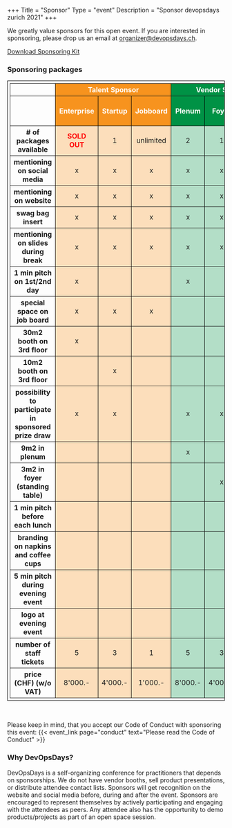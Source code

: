 +++
Title = "Sponsor"
Type = "event"
Description = "Sponsor devopsdays zurich 2021"
+++

We greatly value sponsors for this open event.  If you are interested in sponsoring, please drop us an email at <a href="mailto:organizer@devopsdays.ch">organizer@devopsdays.ch</a>.

<a href="https://ae79aaba-4129-461f-83a3-665f3dae5235.filesusr.com/ugd/8d6664_eabae1f4c56d42e0a9a22d6c112516a5.pdf">Download Sponsoring Kit</a>

### Sponsoring packages
<table border="1" width="100%" style="padding: 5px; border-collapse: collapse; border: 1px solid black;">
  <tr>
    <th></th>
    <th colspan="3" bgcolor="#F7931E"><center><font color=white><b>Talent Sponsor<br/></font></center></b></th>
    <th colspan="3" bgcolor="#009245"><center><font color=white><b>Vendor Sponsor<br/></font></center></b></th>
    <th colspan="2" bgcolor="#9E005D"><center><font color=white><b>Event Sponsor<br/></font></center></b></th>
  </tr>
  
  <tr>
    <th></th>
    <th bgcolor="#F7931E"><center><font color=white><b>Enterprise<br/></font></center></b></th>
    <th bgcolor="#F7931E"><center><font color=white><b>Startup<br/></font></center></b></th>
    <th bgcolor="#F7931E"><center><font color=white><b>Jobboard<br/></font></center></b></th>
    <th bgcolor="#009245"><center><font color=white><b>Plenum<br/></font></center></b></th>
    <th bgcolor="#009245"><center><font color=white><b>Foyer<br/></font></center></b></th>
    <th bgcolor="#009245"><center><font color=white><b>Friends<br/></font></center></b></th>
    <th bgcolor="#9E005D"><center><font color=white><b>Evening Event<br/></font></center></b></th>
    <th bgcolor="#9E005D"><center><font color=white><b>Meals & Coffee<br/></font></center></b></th>
  </tr>
  <tr>
    <th><b># of packages available<br/></b></th>
    <td bgcolor="#FCDEBB"><center><b><font color=red>SOLD OUT</font></b></center></td>
    <td bgcolor="#FCDEBB"><center>1</center></td>
    <td bgcolor="#FCDEBB"><center>unlimited</center></td>
    <td bgcolor="#B3DEC7"><center>2</center></td>
    <td bgcolor="#B3DEC7"><center>1</center></td>
    <td bgcolor="#B3DEC7"><center>unlimited</center></td>
    <td bgcolor="#E2B3CE"><center><b><font color=red>SOLD OUT</font></b></center></td>
    <td bgcolor="#E2B3CE"><center><b><font color=red>SOLD OUT</font></b></center></td>
  </tr>
  <tr>
    <th><b>mentioning on social media<br/></b></th>
    <td bgcolor="#FCDEBB"><center>x</center></td>
    <td bgcolor="#FCDEBB"><center>x</center></td>
    <td bgcolor="#FCDEBB"><center>x</center></td>
    <td bgcolor="#B3DEC7"><center>x</center></td>
    <td bgcolor="#B3DEC7"><center>x</center></td>
    <td bgcolor="#B3DEC7"><center>x</center></td>
    <td bgcolor="#E2B3CE"><center>x</center></td>
    <td bgcolor="#E2B3CE"><center>x</center></td>
  </tr>
  <tr>
    <th><b>mentioning on website<br/></b></th>
    <td bgcolor="#FCDEBB"><center>x</center></td>
    <td bgcolor="#FCDEBB"><center>x</center></td>
    <td bgcolor="#FCDEBB"><center>x</center></td>
    <td bgcolor="#B3DEC7"><center>x</center></td>
    <td bgcolor="#B3DEC7"><center>x</center></td>
    <td bgcolor="#B3DEC7"><center>x</center></td>
    <td bgcolor="#E2B3CE"><center>x</center></td>
    <td bgcolor="#E2B3CE"><center>x</center></td>
  </tr>
  <tr>
    <th><b>swag bag insert<br/></b></th>
    <td bgcolor="#FCDEBB"><center>x</center></td>
    <td bgcolor="#FCDEBB"><center>x</center></td>
    <td bgcolor="#FCDEBB"><center>x</center></td>
    <td bgcolor="#B3DEC7"><center>x</center></td>
    <td bgcolor="#B3DEC7"><center>x</center></td>
    <td bgcolor="#B3DEC7"><center>x</center></td>
    <td bgcolor="#E2B3CE"><center>x</center></td>
    <td bgcolor="#E2B3CE"><center>x</center></td>
  </tr>
  <tr>
    <th><b>mentioning on slides during break<br/></b></th>
    <td bgcolor="#FCDEBB"><center>x</center></td>
    <td bgcolor="#FCDEBB"><center>x</center></td>
    <td bgcolor="#FCDEBB"><center>x</center></td>
    <td bgcolor="#B3DEC7"><center>x</center></td>
    <td bgcolor="#B3DEC7"><center>x</center></td>
    <td bgcolor="#B3DEC7"><center>x</center></td>
    <td bgcolor="#E2B3CE"><center>x</center></td>
    <td bgcolor="#E2B3CE"><center>x</center></td>
  </tr>
  <tr>
    <th><b>1 min pitch on 1st/2nd day<br/></b></th>
    <td bgcolor="#FCDEBB"><center>x</center></td>
    <td bgcolor="#FCDEBB"><center></center></td>
    <td bgcolor="#FCDEBB"><center></center></td>
    <td bgcolor="#B3DEC7"><center>x</center></td>
    <td bgcolor="#B3DEC7"><center></center></td>
    <td bgcolor="#B3DEC7"><center></center></td>
    <td bgcolor="#E2B3CE"><center></center></td>
    <td bgcolor="#E2B3CE"><center></center></td>
  </tr>
  <tr>
    <th><b>special space on job board<br/></b></th>
    <td bgcolor="#FCDEBB"><center>x</center></td>
    <td bgcolor="#FCDEBB"><center>x</center></td>
    <td bgcolor="#FCDEBB"><center>x</center></td>
    <td bgcolor="#B3DEC7"><center></center></td>
    <td bgcolor="#B3DEC7"><center></center></td>
    <td bgcolor="#B3DEC7"><center></center></td>
    <td bgcolor="#E2B3CE"><center></center></td>
    <td bgcolor="#E2B3CE"><center></center></td>
  </tr>
  <tr>
    <th><b>30m2 booth on 3rd floor<br/></b></th>
    <td bgcolor="#FCDEBB"><center>x</center></td>
    <td bgcolor="#FCDEBB"><center></center></td>
    <td bgcolor="#FCDEBB"><center></center></td>
    <td bgcolor="#B3DEC7"><center></center></td>
    <td bgcolor="#B3DEC7"><center></center></td>
    <td bgcolor="#B3DEC7"><center></center></td>
    <td bgcolor="#E2B3CE"><center></center></td>
    <td bgcolor="#E2B3CE"><center></center></td>
  </tr>
  <tr>
    <th><b>10m2 booth on 3rd floor<br/></b></th>
    <td bgcolor="#FCDEBB"><center></center></td>
    <td bgcolor="#FCDEBB"><center>x</center></td>
    <td bgcolor="#FCDEBB"><center></center></td>
    <td bgcolor="#B3DEC7"><center></center></td>
    <td bgcolor="#B3DEC7"><center></center></td>
    <td bgcolor="#B3DEC7"><center></center></td>
    <td bgcolor="#E2B3CE"><center></center></td>
    <td bgcolor="#E2B3CE"><center></center></td>
  </tr>
  <tr>
    <th><b>possibility to participate in sponsored prize draw<br/></b></th>
    <td bgcolor="#FCDEBB"><center>x</center></td>
    <td bgcolor="#FCDEBB"><center>x</center></td>
    <td bgcolor="#FCDEBB"><center></center></td>
    <td bgcolor="#B3DEC7"><center>x</center></td>
    <td bgcolor="#B3DEC7"><center>x</center></td>
    <td bgcolor="#B3DEC7"><center></center></td>
    <td bgcolor="#E2B3CE"><center></center></td>
    <td bgcolor="#E2B3CE"><center></center></td>
  </tr>
  <tr>
    <th><b>9m2 in plenum<br/></b></th>
    <td bgcolor="#FCDEBB"><center></center></td>
    <td bgcolor="#FCDEBB"><center></center></td>
    <td bgcolor="#FCDEBB"><center></center></td>
    <td bgcolor="#B3DEC7"><center>x</center></td>
    <td bgcolor="#B3DEC7"><center></center></td>
    <td bgcolor="#B3DEC7"><center></center></td>
    <td bgcolor="#E2B3CE"><center></center></td>
    <td bgcolor="#E2B3CE"><center></center></td>
  </tr>
  <tr>
    <th><b>3m2 in foyer (standing table)<br/></b></th>
    <td bgcolor="#FCDEBB"><center></center></td>
    <td bgcolor="#FCDEBB"><center></center></td>
    <td bgcolor="#FCDEBB"><center></center></td>
    <td bgcolor="#B3DEC7"><center></center></td>
    <td bgcolor="#B3DEC7"><center>x</center></td>
    <td bgcolor="#B3DEC7"><center></center></td>
    <td bgcolor="#E2B3CE"><center></center></td>
    <td bgcolor="#E2B3CE"><center></center></td>
  </tr>
  <tr>
    <th><b>1 min pitch before each lunch<br/></b></th>
    <td bgcolor="#FCDEBB"><center></center></td>
    <td bgcolor="#FCDEBB"><center></center></td>
    <td bgcolor="#FCDEBB"><center></center></td>
    <td bgcolor="#B3DEC7"><center></center></td>
    <td bgcolor="#B3DEC7"><center></center></td>
    <td bgcolor="#B3DEC7"><center></center></td>
    <td bgcolor="#E2B3CE"><center></center></td>
    <td bgcolor="#E2B3CE"><center>x</center></td>
  </tr>
  <tr>
    <th><b>branding on napkins and coffee cups<br/></b></th>
    <td bgcolor="#FCDEBB"><center></center></td>
    <td bgcolor="#FCDEBB"><center></center></td>
    <td bgcolor="#FCDEBB"><center></center></td>
    <td bgcolor="#B3DEC7"><center></center></td>
    <td bgcolor="#B3DEC7"><center></center></td>
    <td bgcolor="#B3DEC7"><center></center></td>
    <td bgcolor="#E2B3CE"><center></center></td>
    <td bgcolor="#E2B3CE"><center>x</center></td>
  </tr>
  <tr>
    <th><b>5 min pitch during evening event<br/></b></th>
    <td bgcolor="#FCDEBB"><center></center></td>
    <td bgcolor="#FCDEBB"><center></center></td>
    <td bgcolor="#FCDEBB"><center></center></td>
    <td bgcolor="#B3DEC7"><center></center></td>
    <td bgcolor="#B3DEC7"><center></center></td>
    <td bgcolor="#B3DEC7"><center></center></td>
    <td bgcolor="#E2B3CE"><center>x</center></td>
    <td bgcolor="#E2B3CE"><center></center></td>
  </tr>
  <tr>
    <th><b>logo at evening event<br/></b></th>
    <td bgcolor="#FCDEBB"><center></center></td>
    <td bgcolor="#FCDEBB"><center></center></td>
    <td bgcolor="#FCDEBB"><center></center></td>
    <td bgcolor="#B3DEC7"><center></center></td>
    <td bgcolor="#B3DEC7"><center></center></td>
    <td bgcolor="#B3DEC7"><center></center></td>
    <td bgcolor="#E2B3CE"><center>x</center></td>
    <td bgcolor="#E2B3CE"><center></center></td>
  </tr>
  <tr>
    <th><b>number of staff tickets<br/></b></th>
    <td bgcolor="#FCDEBB"><center>5</center></td>
    <td bgcolor="#FCDEBB"><center>3</center></td>
    <td bgcolor="#FCDEBB"><center>1</center></td>
    <td bgcolor="#B3DEC7"><center>5</center></td>
    <td bgcolor="#B3DEC7"><center>3</center></td>
    <td bgcolor="#B3DEC7"><center>1</center></td>
    <td bgcolor="#E2B3CE"><center>5</center></td>
    <td bgcolor="#E2B3CE"><center>3</center></td>
  </tr>
  <tr>
    <th><b>price (CHF) (w/o VAT)<br/></b></th>
    <td bgcolor="#FCDEBB"><center>8'000.-</center></td>
    <td bgcolor="#FCDEBB"><center>4'000.-</center></td>
    <td bgcolor="#FCDEBB"><center>1'000.-</center></td>
    <td bgcolor="#B3DEC7"><center>8'000.-</center></td>
    <td bgcolor="#B3DEC7"><center>4'000.-</center></td>
    <td bgcolor="#B3DEC7"><center>1'000.-</center></td>
    <td bgcolor="#E2B3CE"><center>4'000.-</center></td>
    <td bgcolor="#E2B3CE"><center>3'000.-</center></td>
  </tr>
</table>
<br/>

Please keep in mind, that you accept our Code of Conduct with sponsoring this event: {{< event_link page="conduct" text="Please read the Code of Conduct" >}}

### Why DevOpsDays?

DevOpsDays is a self-organizing conference for practitioners that depends on sponsorships. We do not have vendor booths, sell product presentations, or distribute attendee contact lists. Sponsors will get recognition on the website and social media before, during and after the event. Sponsors are encouraged to represent themselves by actively participating and engaging with the attendees as peers. Any attendee also has the opportunity to demo products/projects as part of an open space session.



